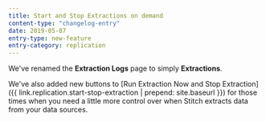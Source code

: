 ```yaml
---
title: Start and Stop Extractions on demand
content-type: "changelog-entry"
date: 2019-05-07
entry-type: new-feature
entry-category: replication
---
```


We've renamed the **Extraction Logs** page to simply **Extractions**.

We've also added new buttons to [Run Extraction Now and Stop Extraction]({{ link.replication.start-stop-extraction | prepend: site.baseurl }}) for those times when you need a little more control over when Stitch extracts data from your data sources.